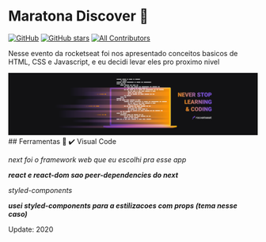 # Maratona Discover 👾
[![GitHub](https://img.shields.io/github/license/saadpasta/developer-portfolio?color=blue)](https://github.com/saadpasta/developerFolio/blob/master/LICENSE) [![GitHub stars](https://img.shields.io/github/stars/ORick10/Software-Developer-Page)](https://github.com/ORick10/maratona-discover/stargazers)  [![All Contributors](https://img.shields.io/badge/all_contributors-2-orange.svg?style=flat-square)](#contributors)

<p aling="center">Nesse evento da rocketseat foi nos apresentado conceitos basicos de HTML, CSS e Javascript, e eu decidi levar eles pro proximo nivel</p>
<kbd>
<img src="https://github.com/Gustavo-Henrique-br/maratonaDiscover/blob/master/github/neverstoplearningHeader.png?raw=true">
</kbd>
## Ferramentas 🔧
✔️ Visual Code

<tr>
<p><i>next foi o framework web que eu escolhi pra esse app

<b>react e react-dom sao peer-dependencies do next</b>

styled-components

<b>usei styled-components para a estilizacoes com props (tema nesse caso)</b></i><p>
Update: 2020
